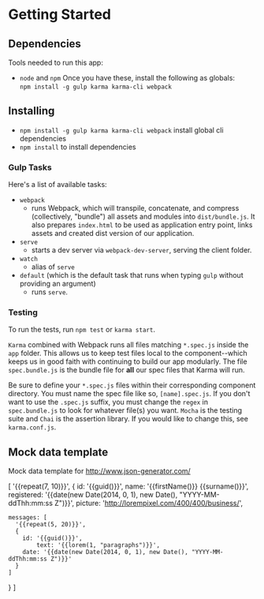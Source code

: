 
# Getting Started
## Dependencies
Tools needed to run this app:
* `node` and `npm`
Once you have these, install the following as globals:  
`npm install -g gulp karma karma-cli webpack`

## Installing
* `npm install -g gulp karma karma-cli webpack` install global cli dependencies
* `npm install` to install dependencies
 
### Gulp Tasks
Here's a list of available tasks:
* `webpack`
  * runs Webpack, which will transpile, concatenate, and compress (collectively, "bundle") all assets and modules into `dist/bundle.js`. It also prepares `index.html` to be used as application entry point, links assets and created dist version of our application.
* `serve`
  * starts a dev server via `webpack-dev-server`, serving the client folder.
* `watch`
  * alias of `serve`
* `default` (which is the default task that runs when typing `gulp` without providing an argument)
	* runs `serve`.
  
### Testing
To run the tests, run `npm test` or `karma start`.

`Karma` combined with Webpack runs all files matching `*.spec.js` inside the `app` folder. This allows us to keep test files local to the component--which keeps us in good faith with continuing to build our app modularly. The file `spec.bundle.js` is the bundle file for **all** our spec files that Karma will run.

Be sure to define your `*.spec.js` files within their corresponding component directory. You must name the spec file like so, `[name].spec.js`. If you don't want to use the `.spec.js` suffix, you must change the `regex` in `spec.bundle.js` to look for whatever file(s) you want.
`Mocha` is the testing suite and `Chai` is the assertion library. If you would like to change this, see `karma.conf.js`.


## Mock data template

Mock data template for http://www.json-generator.com/

[
  '{{repeat(7, 10)}}',
  {
    id: '{{guid()}}',
    name: '{{firstName()}} {{surname()}}',
    registered: '{{date(new Date(2014, 0, 1), new Date(), "YYYY-MM-ddThh:mm:ss Z")}}',
    picture: 'http://lorempixel.com/400/400/business/',
    
    messages: [
      '{{repeat(5, 20)}}',
      {
        id: '{{guid()}}',
		    text: '{{lorem(1, "paragraphs")}}',
        date: '{{date(new Date(2014, 0, 1), new Date(), "YYYY-MM-ddThh:mm:ss Z")}}'
      }
    ]
  }
]
